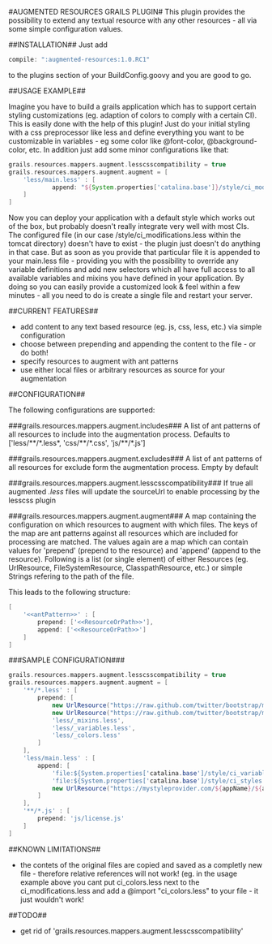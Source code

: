 #AUGMENTED RESOURCES GRAILS PLUGIN#
This plugin provides the possibility to extend any textual resource with any other resources - all via some simple configuration values.

##INSTALLATION##
Just add

```groovy
compile: ":augmented-resources:1.0.RC1"
```

to the plugins section of your BuildConfig.goovy and you are good to go.

##USAGE EXAMPLE##

Imagine you have to build a grails application which has to support certain styling customizations (eg. adaption of colors to comply with a certain CI).
This is easily done with the help of this plugin! Just do your initial styling with a css preprocessor like less and define everything you want to be customizable in variables - eg some color like @font-color, @background-color, etc.
In addition just add some minor configurations like that:

```groovy
grails.resources.mappers.augment.lesscsscompatibility = true
grails.resources.mappers.augment.augment = [
	'less/main.less' : [
			append: "${System.properties['catalina.base']}/style/ci_modifications.less"
	]
]
```

Now you can deploy your application with a default style which works out of the box, but probably doesn't really integrate very well with most CIs.
The configured file (in our case /style/ci_modifications.less within the tomcat directory) doesn't have to exist - the plugin just doesn't do anything in that case.
But as soon as you provide that particular file it is appended to your main.less file - providing you with the possibility to override any variable definitions and add new selectors which all have full access to all available variables and mixins you have defined in your application.
By doing so you can easily provide a customized look & feel within a few minutes - all you need to do is create a single file and restart your server.

##CURRENT FEATURES##

* add content to any text based resource (eg. js, css, less, etc.) via simple configuration
* choose between prepending and appending the content to the file - or do both!
* specify resources to augment with ant patterns
* use either local files or arbitrary resources as source for your augmentation

##CONFIGURATION##

The following configurations are supported:

###grails.resources.mappers.augment.includes###
A list of ant patterns of all resources to include into the augmentation process. Defaults to ['less/\*\*/\*.less*, 'css/\*\*/\*.css', 'js/\*\*/\*.js']

###grails.resources.mappers.augment.excludes###
A list of ant patterns of all resources for exclude form the augmentation process. Empty by default

###grails.resources.mappers.augment.lesscsscompatibility###
If true all augmented *.less* files will update the sourceUrl to enable processing by the lesscss plugin

###grails.resources.mappers.augment.augment###
A map containing the configuration on which resources to augment with which files.
The keys of the map are ant patterns against all resources which are included for processing are matched.
The values again are a map which can contain values for 'prepend' (prepend to the resource) and 'append' (append to the resource).
Following is a list (or single element) of either Resources (eg. UrlResource, FileSystemResource, ClasspathResource, etc.) or simple Strings refering to the path of the file.

This leads to the following structure:

```groovy
[
    '<<antPattern>>' : [
        prepend: ['<<ResourceOrPath>>'],
        append: ['<<ResourceOrPath>>']
    ]
]
```


###SAMPLE CONFIGURATION###


```groovy
grails.resources.mappers.augment.lesscsscompatibility = true
grails.resources.mappers.augment.augment = [
    '**/*.less' : [
        prepend: [
            new UrlResource("https://raw.github.com/twitter/bootstrap/master/less/variables.less"),
            new UrlResource("https://raw.github.com/twitter/bootstrap/master/less/mixins.less"),
            'less/_mixins.less',
            'less/_variables.less',
            'less/_colors.less'
        ]
    ],
    'less/main.less' : [
        append: [
            'file:${System.properties['catalina.base']/style/ci_variables.less',
            'file:${System.properties['catalina.base']/style/ci_styles.less',
            new UrlResource("https://mystyleprovider.com/${appName}/${appVersion}/append/main.less")
        ]
    ],
    '**/*.js' : [
        prepend: 'js/license.js'
    ]
]
```



##KNOWN LIMITATIONS##

* the contets of the original files are copied and saved as a completly new file - therefore relative references will not work! (eg. in the usage example above you cant put ci_colors.less next to the ci_modifications.less and add a @import "ci_colors.less" to your file - it just wouldn't work!

##TODO##

* get rid of 'grails.resources.mappers.augment.lesscsscompatibility'
